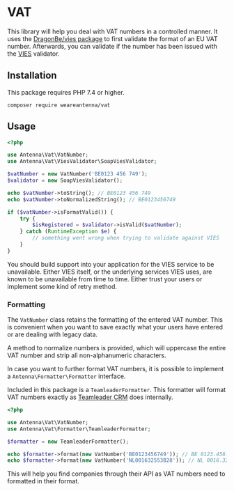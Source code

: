 # VAT

This library will help you deal with VAT numbers in a controlled manner. It uses the [DragonBe/vies package](https://github.com/DragonBe/vies) to first validate the format of an EU VAT number. Afterwards, you can validate if the number has been issued with the [VIES](https://ec.europa.eu/taxation_customs/vies/) validator. 

## Installation

This package requires PHP 7.4 or higher.

```
composer require weareantenna/vat 
```

## Usage

```php
<?php

use Antenna\Vat\VatNumber;
use Antenna\Vat\ViesValidator\SoapViesValidator;

$vatNumber = new VatNumber('BE0123 456 749');
$validator = new SoapViesValidator();

echo $vatNumber->toString(); // BE0123 456 749
echo $vatNumber->toNormalizedString(); // BE0123456749

if ($vatNumber->isFormatValid()) {
    try {
        $isRegistered = $validator->isValid($vatNumber); 
    } catch (RuntimeException $e) {
        // something went wrong when trying to validate against VIES
    }
}
```

You should build support into your application for the VIES service to be unavailable. Either VIES itself, or the underlying services VIES uses, are known to be unavailable from time to time. Either trust your users or implement some kind of retry method.

### Formatting

The `VatNumber` class retains the formatting of the entered VAT number. This is convenient when you want to save exactly what your users have entered or are dealing with legacy data.

A method to normalize numbers is provided, which will uppercase the entire VAT number and strip all non-alphanumeric characters. 

In case you want to further format VAT numbers, it is possible to implement a `Antenna\Formatter\Formatter` interface. 

Included in this package is a `TeamleaderFormatter`. This formatter will format VAT numbers exactly as [Teamleader CRM](https://www.teamleader.eu/) does internally.

```php
<?php

use Antenna\Vat\VatNumber;
use Antenna\Vat\Formatter\TeamleaderFormatter;

$formatter = new TeamleaderFormatter();

echo $formatter->format(new VatNumber('BE0123456749')); // BE 0123.456.749
echo $formatter->format(new VatNumber('NL001632553B28')); // NL 0016.32.553.B28
``` 

This will help you find companies through their API as VAT numbers need to formatted in their format.
